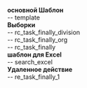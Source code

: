 __основной Шаблон__  
-- template  
__Выборки__  
-- rc_task_finally_division  
-- rc_task_finally_org  
-- rc_task_finally  
__шаблон для Excel__  
-- search_excel  
__Удаленное действие__  
-- re_task_finally_1  
